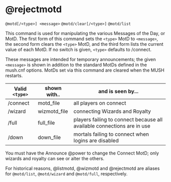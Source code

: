 # @rejectmotd
`@motd[/<type>] <message>`
`@motd/clear[/<type>]`
`@motd/list`

This command is used for manipulating the various Messages of the Day, or MotD. The first form of this command sets the `<type>` MotD to `<message>`, the second form clears the `<type>` MotD, and the third form lists the current value of each MotD. If no switch is given, `<type>` defaults to /connect.

These messages are intended for temporary announcements; the given `<message>` is shown in addition to the standard MotDs defined in the mush.cnf options. MotDs set via this command are cleared when the MUSH restarts.

| Valid `<type>` | shown with.. | and is seen by... |
| --- | --- | --- |
| /connect | motd_file | all players on connect |
| /wizard | wizmotd_file | connecting Wizards and Royalty |
| /full | full_file | players failing to connect because all available connections are in use |
| /down | down_file | mortals failing to connect when logins are disabled |

You must have the Announce @power to change the Connect MotD; only wizards and royalty can see or alter the others.

For historical reasons, @listmotd, @wizmotd and @rejectmotd are aliases for `@motd/list`, `@motd/wizard` and `@motd/full`, respectively.

